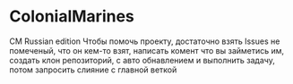 # ColonialMarines
 CM Russian edition
Чтобы помочь проекту, достаточно взять Issues не помеченый, что он кем-то взят, написать комент что вы займетись им, создать клон репозиторий, с авто обнавлением и выполнить задачу, потом запросить слияние с главной веткой
